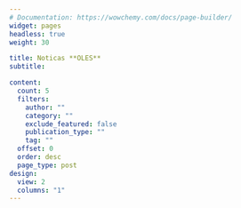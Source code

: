 ```yaml
---
# Documentation: https://wowchemy.com/docs/page-builder/
widget: pages
headless: true
weight: 30

title: Noticas **OLES**
subtitle:

content:
  count: 5
  filters:
    author: ""
    category: ""
    exclude_featured: false
    publication_type: ""
    tag: ""
  offset: 0
  order: desc
  page_type: post
design:
  view: 2
  columns: "1"
---
```

